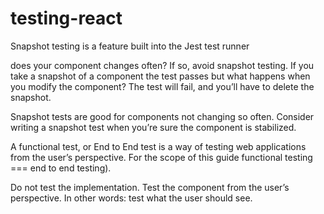 # testing-react
Snapshot testing is a feature built into the Jest test runner

does your component changes often? 
If so, avoid snapshot testing. If you take a snapshot of a component the test passes but what happens when you modify the component? The test will fail, and you’ll have to delete the snapshot.

Snapshot tests are good for components not changing so often. 
Consider writing a snapshot test when you’re sure the component is stabilized.


A functional test, or End to End test is a way of testing web applications from the user’s perspective.
For the scope of this guide functional testing === end to end testing).

Do not test the implementation. Test the component from the user’s perspective. In other words: test what the user should see.